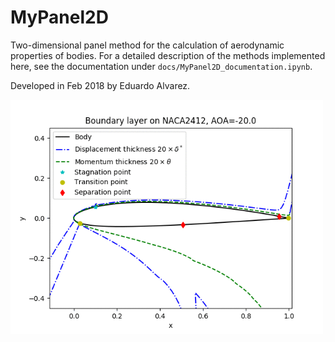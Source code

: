 # MyPanel2D

Two-dimensional panel method for the calculation of aerodynamic properties of
bodies. For a detailed description of the methods implemented here, see the
documentation under `docs/MyPanel2D_documentation.ipynb`.

Developed in Feb 2018 by Eduardo Alvarez.

<img src="docs/vid/naca2412_00.gif" alt="Vid here" style="width: 500px;"/>
